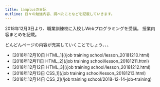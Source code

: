 ```yaml
---
title: lamplusの日記
outline: 日々の勉強内容、調べたことなどを記載していきます。
---
```



2018年12月3日より、職業訓練校に入校しWebプログラミングを受講。
授業内容まとめを記載。

どんどんページの内容が充実していくことでしょう、、、

- [2018年12月10日 HTML_1](/job training school/lesson_20181210.html)
- [2018年12月11日 HTML_2](/job training school/lesson_20181211.html)
- [2018年12月12日 HTML_3](/job training school/lesson_20181212.html)
- [2018年12月13日 CSS_1](/job training school/lesson_20181213.html)
- [2018年12月14日 CSS_2](/job training school/2018-12-14-job-training)

